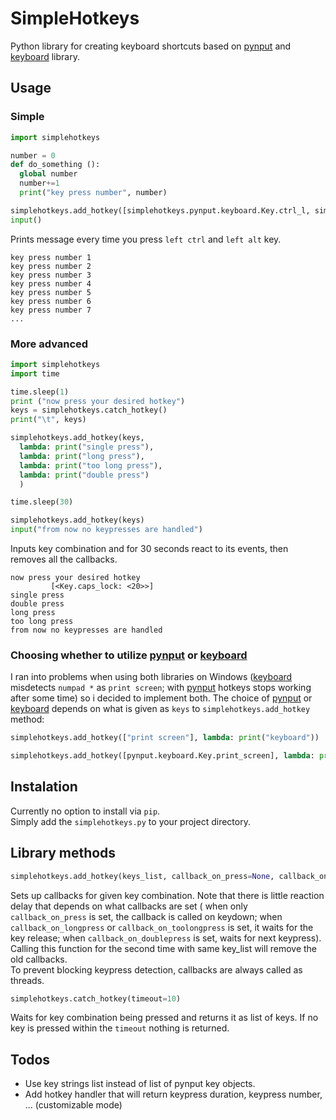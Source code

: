 # SimpleHotkeys
Python library for creating keyboard shortcuts based on [pynput](https://github.com/moses-palmer/pynput) and [keyboard](https://github.com/boppreh/keyboard) library.

## Usage

### Simple
```python
import simplehotkeys

number = 0
def do_something ():
  global number
  number+=1
  print("key press number", number)

simplehotkeys.add_hotkey([simplehotkeys.pynput.keyboard.Key.ctrl_l, simplehotkeys.pynput.keyboard.Key.alt_l], do_something)
input()
```

Prints message every time you press `left ctrl` and `left alt` key.   
```
key press number 1
key press number 2
key press number 3
key press number 4
key press number 5
key press number 6
key press number 7
...
```
   
   
### More advanced
```python
import simplehotkeys
import time

time.sleep(1)
print ("now press your desired hotkey")
keys = simplehotkeys.catch_hotkey()
print("\t", keys)

simplehotkeys.add_hotkey(keys, 
  lambda: print("single press"), 
  lambda: print("long press"), 
  lambda: print("too long press"), 
  lambda: print("double press")
  )

time.sleep(30)

simplehotkeys.add_hotkey(keys)
input("from now no keypresses are handled")
```
Inputs key combination and for 30 seconds react to its events, then removes all the callbacks.

```
now press your desired hotkey
         [<Key.caps_lock: <20>>]
single press
double press
long press
too long press
from now no keypresses are handled
```

### Choosing whether to utilize [pynput](https://github.com/moses-palmer/pynput) or [keyboard](https://github.com/boppreh/keyboard)
I ran into problems when using both libraries on Windows ([keyboard](https://github.com/boppreh/keyboard) misdetects `numpad *` as `print screen`; with [pynput](https://github.com/moses-palmer/pynput) hotkeys stops working after some time) so i decided to implement both.
The choice of [pynput](https://github.com/moses-palmer/pynput) or [keyboard](https://github.com/boppreh/keyboard) depends on what is given as `keys` to `simplehotkeys.add_hotkey` method:
```python
simplehotkeys.add_hotkey(["print screen"], lambda: print("keyboard"))  # use keyboard backend since keyboard accepts bare strings

simplehotkeys.add_hotkey([pynput.keyboard.Key.print_screen], lambda: print("pynput"))  # use pynput backend
```


## Instalation
Currently no option to install via `pip`.  
Simply add the `simplehotkeys.py` to your project directory.


## Library methods
   
```python
simplehotkeys.add_hotkey(keys_list, callback_on_press=None, callback_on_longpress=None, callback_on_toolongpress=None, callback_on_doublepress=None)
```
Sets up callbacks for given key combination. Note that there is little reaction delay that depends on what callbacks are set (
when only `callback_on_press` is set, the callback is called on keydown;
when `callback_on_longpress` or `callback_on_toolongpress` is set, it waits for the key release;
when `callback_on_doublepress` is set, waits for next keypress).  
Calling this function for the second time with same key_list will remove the old callbacks.  
To prevent blocking keypress detection, callbacks are always called as threads.

```python
simplehotkeys.catch_hotkey(timeout=10)
```
Waits for key combination being pressed and returns it as list of keys. If no key is pressed within the `timeout` nothing is returned.

## Todos
 - Use key strings list instead of list of pynput key objects.
 - Add hotkey handler that will return keypress duration, keypress number, ... (customizable mode)
